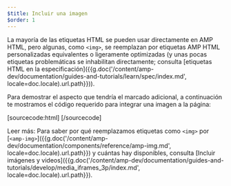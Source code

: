 ```yaml
---
$title: Incluir una imagen
$order: 1
---
```


La mayoría de las etiquetas HTML se pueden usar directamente en AMP HTML, pero algunas, como `<img>`, se reemplazan por etiquetas AMP HTML personalizadas equivalentes o ligeramente optimizadas (y unas pocas etiquetas problemáticas se inhabilitan directamente; consulta [etiquetas HTML en la especificación]({{g.doc('/content/amp-dev/documentation/guides-and-tutorials/learn/spec/index.md', locale=doc.locale).url.path}})).

Para demostrar el aspecto que tendría el marcado adicional, a continuación te mostramos el código requerido para integrar una imagen a la página:

[sourcecode:html]
<amp-img src="bienvenido.jpg" alt="Bienvenido" height="400" width="800"></amp-img>
[/sourcecode]

Leer más: Para saber por qué reemplazamos etiquetas como `<img>` por [`<amp-img>`]({{g.doc('/content/amp-dev/documentation/components/reference/amp-img.md', locale=doc.locale).url.path}}) y cuántas hay disponibles, consulta [Incluir imágenes y videos]({{g.doc('/content/amp-dev/documentation/guides-and-tutorials/develop/media_iframes_3p/index.md', locale=doc.locale).url.path}}).
